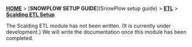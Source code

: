 [**HOME**](Home) > [**SNOWPLOW SETUP GUIDE**](SnowPlow setup guide) > [**ETL**](choosing-an-etl-module) > [**Scalding ETL Setup**](scalding-etl-setup)

The Scalding ETL module has not been written. (It is currently under development.) We will write the documentation once this module has been completed.